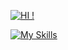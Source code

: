 <p align="left">
  <a href="https://github.com/FBIComputer">
  <img src="https://readme-typing-svg.demolab.com?font=Ubuntu+Condensed&pause=1000&color=000C9C&vCenter=true&random=false&width=435&lines=Hi+I'm+FBI+Agent;I'm+interested+in+Spying;If+you+trying+to+reach+me+;dont+worry+i+will+find+you" alt="HI !" title="HI !">
         </a>

[![My Skills](https://skillicons.dev/icons?i=bash,py,html,css)](https://github.com/fbicomputer)